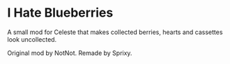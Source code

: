 # I Hate Blueberries
A small mod for Celeste that makes collected berries, hearts and cassettes look uncollected.

Original mod by NotNot.
Remade by Sprixy.